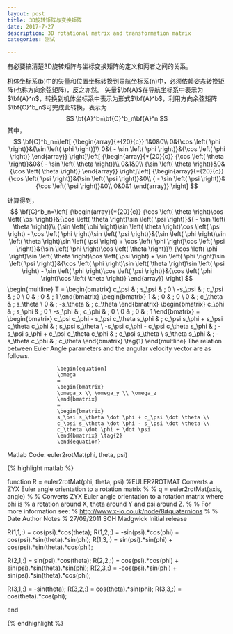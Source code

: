```yaml
---
layout: post
title: 3D旋转矩阵与变换矩阵
date: 2017-7-27
description: 3D rotational matrix and transformation matrix
categories: 测试

---
```



有必要搞清楚3D旋转矩阵与坐标变换矩阵的定义和两者之间的关系。

机体坐标系(b)中的矢量和位置坐标转换到导航坐标系(n)中，必须依赖姿态转换矩阵(也称方向余弦矩阵)，反之亦然。
矢量$\bf{A}$在导航坐标系中表示为$\bf{A}^n$，转换到机体坐标系中表示为形式$\bf{A}^b$，利用方向余弦矩阵$\bf{C}^b_n$可完成此转换，表示为
$$
\bf{A}^b=\bf{C}^b_n\bf{A}^n
$$
其中，
$$
\bf{C}^b_n=\left[ {\begin{array}{*{20}{c}}
1&0&0\\
0&{\cos \left( \phi  \right)}&{\sin \left( \phi  \right)}\\
0&{ - \sin \left( \phi  \right)}&{\cos \left( \phi  \right)}
\end{array}} \right]\left[ {\begin{array}{*{20}{c}}
{\cos \left( \theta  \right)}&0&{ - \sin \left( \theta  \right)}\\
0&1&0\\
{\sin \left( \theta  \right)}&0&{\cos \left( \theta  \right)}
\end{array}} \right]\left[ {\begin{array}{*{20}{c}}
{\cos \left( \psi  \right)}&{\sin \left( \psi  \right)}&0\\
{ - \sin \left( \psi  \right)}&{\cos \left( \psi  \right)}&0\\
0&0&1
\end{array}} \right]
$$

                  
计算得到，
$$
\bf{C}^b_n=\left[ {\begin{array}{*{20}{c}}
{\cos \left( \theta  \right)\cos \left( \psi  \right)}&{\cos \left( \theta  \right)\sin \left( \psi  \right)}&{ - \sin \left( \theta  \right)}\\
{\sin \left( \phi  \right)\sin \left( \theta  \right)\cos \left( \psi  \right) - \cos \left( \phi  \right)\sin \left( \psi  \right)}&{\sin \left( \phi  \right)\sin \left( \theta  \right)\sin \left( \psi  \right) + \cos \left( \phi  \right)\cos \left( \psi  \right)}&{\sin \left( \phi  \right)\cos \left( \theta  \right)}\\
{\cos \left( \phi  \right)\sin \left( \theta  \right)\cos \left( \psi  \right) + \sin \left( \phi  \right)\sin \left( \psi  \right)}&{\cos \left( \phi  \right)\sin \left( \theta  \right)\sin \left( \psi  \right) - \sin \left( \phi  \right)\cos \left( \psi  \right)}&{\cos \left( \phi  \right)\cos \left( \theta  \right)}
\end{array}} \right]
$$
 \begin{multline}
                    T = \begin{bmatrix}
                    c_\psi & ; s_\psi & ; 0 \\
                    -s_\psi & ; c_\psi & ; 0 \\
                    0 & ; 0 & ; 1
                    \end{bmatrix}
                    \begin{bmatrix}
                    1 & ; 0 & ; 0 \\
                    0 & ; c_\theta & ; s_\theta \\
                    0 & ; -s_\theta & ; c_\theta
                    \end{bmatrix}
                    \begin{bmatrix}
                    c_\phi & ; s_\phi & ; 0 \\
                    -s_\phi & ; c_\phi & ; 0 \\
                    0 & ; 0 & ; 1
                    \end{bmatrix}
                    =
                    \begin{bmatrix}
                    c_\psi c_\phi - s_\psi c_\theta s_\phi & ; c_\psi s_\phi + s_\psi c_\theta c_\phi & ; s_\psi s_\theta \\
                    -s_\psi c_\phi - c_\psi c_\theta s_\phi & ; -s_\psi s_\phi + c_\psi c_\theta c_\phi & ; c_\psi s_\theta \\
                    s_\theta s_\phi & ; -s_\theta c_\phi & ; c_\theta
                    \end{bmatrix} \tag{1}
                    \end{multline}
                 The relation between Euler Angle parameters and the angular velocity vector are as follows.

                    \begin{equation}
                    \omega
                    =
                    \begin{bmatrix}
                    \omega_x \\ \omega_y \\ \omega_z
                    \end{bmatrix}
                    =
                    \begin{bmatrix}
                    s_\psi s_\theta \dot \phi + c_\psi \dot \theta \\
                    c_\psi s_\theta \dot \phi - s_\psi \dot \theta \\
                    c_\theta \dot \phi + \dot \psi
                    \end{bmatrix} \tag{2}
                    \end{equation}



Matlab Code:  euler2rotMat(phi, theta, psi)

{% highlight matlab %}

function R = euler2rotMat(phi, theta, psi)
%EULER2ROTMAT Converts a ZYX Euler angle orientation to a rotation matrix
%
%   q = euler2rotMat(axis, angle)
%
%   Converts ZYX Euler angle orientation to a rotation matrix where phi is
%   a rotation around X, theta around Y and psi around Z.
%
%   For more information see:
%   http://www.x-io.co.uk/node/8#quaternions
%
%	Date          Author          Notes
%	27/09/2011    SOH Madgwick    Initial release

R(1,1,:) = cos(psi).*cos(theta);
R(1,2,:) = -sin(psi).*cos(phi) + cos(psi).*sin(theta).*sin(phi);
R(1,3,:) = sin(psi).*sin(phi) + cos(psi).*sin(theta).*cos(phi);

R(2,1,:) = sin(psi).*cos(theta);
R(2,2,:) = cos(psi).*cos(phi) + sin(psi).*sin(theta).*sin(phi);
R(2,3,:) = -cos(psi).*sin(phi) + sin(psi).*sin(theta).*cos(phi);

R(3,1,:) = -sin(theta);
R(3,2,:) = cos(theta).*sin(phi);
R(3,3,:) = cos(theta).*cos(phi);

end

{% endhighlight %}

